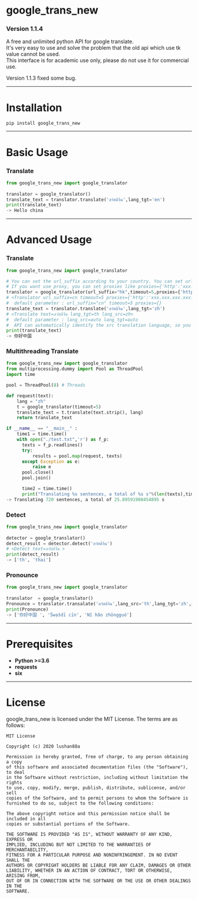 # google_trans_new
### Version 1.1.4

A free and unlimited python API for google translate.  
It's very easy to use and solve the problem that the old api which use tk value cannot be used.  
This interface is for academic use only, please do not use it for commercial use.  
  
Version 1.1.3 fixed some bug.
***
  
  
Installation
====
```
pip install google_trans_new
```
***
  
  
Basic Usage
=====
### Translate
```python
from google_trans_new import google_translator  
  
translator = google_translator()  
translate_text = translator.translate('สวัสดีจีน',lang_tgt='en')  
print(translate_text)
-> Hello china
```
***

Advanced Usage
=====
### Translate 
```python  
from google_trans_new import google_translator  

# You can set the url_suffix according to your country. You can set url_suffix="hk" if you are in hong kong,url_suffix use in https://translate.google.{url_suffix}/ 
# If you want use proxy, you can set proxies like proxies={'http':'xxx.xxx.xxx.xxx:xxxx','https':'xxx.xxx.xxx.xxx:xxxx'}
translator = google_translator(url_suffix="hk",timeout=5,proxies={'http':'xxx.xxx.xxx.xxx:xxxx','https':'xxx.xxx.xxx.xxx:xxxx'})  
# <Translator url_suffix=cn timeout=5 proxies={'http':'xxx.xxx.xxx.xxx:xxxx','https':'xxx.xxx.xxx.xxx:xxxx'}>  
#  default parameter : url_suffix="cn" timeout=5 proxies={}
translate_text = translator.translate('สวัสดีจีน',lang_tgt='zh')  
# <Translate text=สวัสดีจีน lang_tgt=th lang_src=zh>  
#  default parameter : lang_src=auto lang_tgt=auto 
#  API can automatically identify the src translation language, so you don’t need to set lang_src
print(translate_text)
-> 你好中国
```
### Multithreading Translate
```python
from google_trans_new import google_translator 
from multiprocessing.dummy import Pool as ThreadPool
import time

pool = ThreadPool(8) # Threads

def request(text):
    lang = "zh"
    t = google_translator(timeout=5)
    translate_text = t.translate(text.strip(), lang)
    return translate_text

if __name__ == "__main__" :
    time1 = time.time()
    with open("./test.txt",'r') as f_p:
      texts = f_p.readlines()
      try:
          results = pool.map(request, texts)
      except Exception as e:
          raise e
      pool.close()
      pool.join()

      time2 = time.time()
      print("Translating %s sentences, a total of %s s"%(len(texts),time2 - time1))
-> Translating 720 sentences, a total of 25.89591908454895 s 
```
### Detect
```python
from google_trans_new import google_translator  
  
detector = google_translator()  
detect_result = detector.detect('สวัสดีจีน')
# <Detect text=สวัสดีจีน >  
print(detect_result)
-> ['th', 'thai']
```
### Pronounce
```python
from google_trans_new import google_translator  
  
translator  = google_translator()  
Pronounce = translator.transalate('สวัสดีจีน',lang_src='th',lang_tgt='zh',pronounce=True)  
print(Pronounce)
-> ['你好中国 ', 'S̄wạs̄dī cīn', 'Nǐ hǎo zhōngguó']
```
***

Prerequisites
====
* **Python >=3.6**  
* **requests**  
* **six**  
***
  
  
License
====
google_trans_new is licensed under the MIT License. The terms are as follows:  

```
MIT License  

Copyright (c) 2020 lushan88a  

Permission is hereby granted, free of charge, to any person obtaining a copy  
of this software and associated documentation files (the "Software"), to deal  
in the Software without restriction, including without limitation the rights  
to use, copy, modify, merge, publish, distribute, sublicense, and/or sell  
copies of the Software, and to permit persons to whom the Software is  
furnished to do so, subject to the following conditions:  

The above copyright notice and this permission notice shall be included in all  
copies or substantial portions of the Software.  

THE SOFTWARE IS PROVIDED "AS IS", WITHOUT WARRANTY OF ANY KIND, EXPRESS OR  
IMPLIED, INCLUDING BUT NOT LIMITED TO THE WARRANTIES OF MERCHANTABILITY,  
FITNESS FOR A PARTICULAR PURPOSE AND NONINFRINGEMENT. IN NO EVENT SHALL THE  
AUTHORS OR COPYRIGHT HOLDERS BE LIABLE FOR ANY CLAIM, DAMAGES OR OTHER  
LIABILITY, WHETHER IN AN ACTION OF CONTRACT, TORT OR OTHERWISE, ARISING FROM,  
OUT OF OR IN CONNECTION WITH THE SOFTWARE OR THE USE OR OTHER DEALINGS IN THE  
SOFTWARE.  
```

